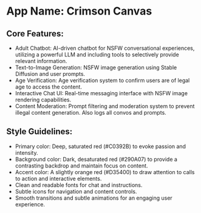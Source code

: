 # **App Name**: Crimson Canvas

## Core Features:

- Adult Chatbot: AI-driven chatbot for NSFW conversational experiences, utilizing a powerful LLM and including tools to selectively provide relevant information.
- Text-to-Image Generation: NSFW image generation using Stable Diffusion and user prompts.
- Age Verification: Age verification system to confirm users are of legal age to access the content.
- Interactive Chat UI: Real-time messaging interface with NSFW image rendering capabilities.
- Content Moderation: Prompt filtering and moderation system to prevent illegal content generation. Also logs all convos and prompts.

## Style Guidelines:

- Primary color: Deep, saturated red (#C0392B) to evoke passion and intensity.
- Background color: Dark, desaturated red (#290A07) to provide a contrasting backdrop and maintain focus on content.
- Accent color: A slightly orange red (#D35400) to draw attention to calls to action and interactive elements.
- Clean and readable fonts for chat and instructions.
- Subtle icons for navigation and content controls.
- Smooth transitions and subtle animations for an engaging user experience.